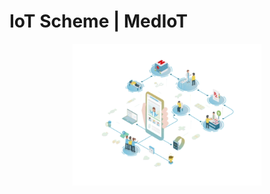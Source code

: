 # **IoT Scheme | MedIoT**

<img align="middle" style="display: block;  margin-left: auto;  margin-right: auto;" src="https://github.com/amandewatnitrr/evolution-hacknitr/blob/main/imgs/image_processing20191005-22376-4jawmy.gif" width="60%"/>
